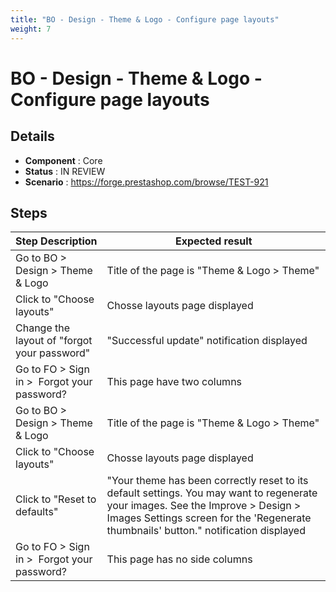 ```yaml
---
title: "BO - Design - Theme & Logo - Configure page layouts"
weight: 7
---
```


# BO - Design - Theme & Logo - Configure page layouts
## Details
* **Component** : Core
* **Status** : IN REVIEW
* **Scenario** : https://forge.prestashop.com/browse/TEST-921

## Steps
| Step Description | Expected result |
| ----- | ----- |
| Go to BO > Design > Theme & Logo | Title of the page is "Theme & Logo > Theme" |
| Click to "Choose layouts" | Chosse layouts page displayed |
| Change the layout of "forgot your password" | "Successful update" notification displayed |
| Go to FO > Sign in >  Forgot your password? | This page have two columns |
| Go to BO > Design > Theme & Logo | Title of the page is "Theme & Logo > Theme" |
| Click to "Choose layouts" | Chosse layouts page displayed |
| Click to "Reset to defaults" | "Your theme has been correctly reset to its default settings. You may want to regenerate your images. See the Improve > Design > Images Settings screen for the 'Regenerate thumbnails' button." notification displayed |
| Go to FO > Sign in >  Forgot your password? | This page has no side columns |
